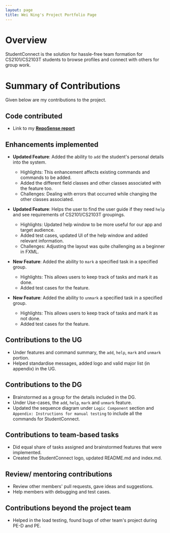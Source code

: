 ```yaml
---
layout: page
title: Wei Ning's Project Portfolio Page
---
```

# Overview

StudentConnect is the solution for hassle-free team formation for CS2101/CS2103T students to browse profiles and connect with others for group work.

# Summary of Contributions
Given below are my contributions to the project.

## Code contributed
* Link to my [**RepoSense report**](https://nus-cs2103-ay2324s1.github.io/tp-dashboard/?search=&sort=groupTitle&sortWithin=title&timeframe=commit&mergegroup=&groupSelect=groupByRepos&breakdown=true&checkedFileTypes=docs~functional-code~test-code&since=2023-09-22&chartGroupIndex=23&chartIndex=1)

## Enhancements implemented
* **Updated Feature**: Added the ability to `add` the student's personal details into the system.
  * Highlights: This enhancement affects existing commands and commands to be added.
  * Added the different field classes and other classes associated with the feature too.
  * Challenges: Dealing with errors that occurred while changing the other classes associated.

* **Updated Feature**: Helps the user to find the user guide if they need `help` and see requirements of CS2101/CS2103T groupings.
  * Highlights: Updated help window to be more useful for our app and target audience.
  * Added test cases, updated UI of the help window and added relevant information.
  * Challenges: Adjusting the layout was quite challenging as a beginner in FXML.

* **New Feature**: Added the ability to `mark` a specified task in a specified group.
  * Highlights: This allows users to keep track of tasks and mark it as done.
  * Added test cases for the feature.

* **New Feature**: Added the ability to `unmark` a specified task in a specified group.
  * Highlights: This allows users to keep track of tasks and mark it as not done.
  * Added test cases for the feature.

## Contributions to the UG
* Under features and command summary, the `add`, `help`, `mark` and `unmark` portion.
* Helped standardise messages, added logo and valid major list (in appendix) in the UG.

## Contributions to the DG
* Brainstormed as a group for the details included in the DG.
* Under Use-cases, the `add`, `help`, `mark` and `unmark`  feature.
* Updated the sequence diagram under `Logic Component` section and `Appendix: Instructions for manual testing` to include all the commands for StudentConnect.

## Contributions to team-based tasks
* Did equal share of tasks assigned and brainstormed features that were implemented.
* Created the StudentConnect logo, updated README.md and index.md.

## Review/ mentoring contributions
* Review other members' pull requests, gave ideas and suggestions.
* Help members with debugging and test cases.

## Contributions beyond the project team
* Helped in the load testing, found bugs of other team's project during PE-D and PE.
